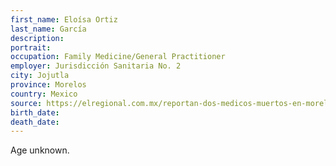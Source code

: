 ```yaml
---
first_name: Eloísa Ortiz
last_name: García
description: 
portrait: 
occupation: Family Medicine/General Practitioner
employer: Jurisdicción Sanitaria No. 2
city: Jojutla
province: Morelos
country: Mexico
source: https://elregional.com.mx/reportan-dos-medicos-muertos-en-morelos-por-covid
birth_date: 
death_date: 
---
```


Age unknown.